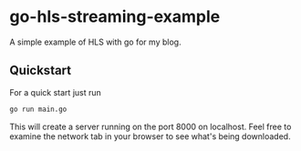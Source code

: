 # go-hls-streaming-example

A simple example of HLS with go for my blog.

## Quickstart

For a quick start just run

``` bash
go run main.go
```

This will create a server running on the port 8000 on localhost. Feel free to examine the network tab in your browser to see what's being downloaded.